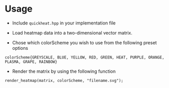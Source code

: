 # Usage

* Include `quickheat.hpp` in your implementation file

* Load heatmap data into a two-dimensional vector matrix.

* Chose which colorScheme you wish to use from the following preset options

```colorScheme{GREYSCALE, BLUE, YELLOW, RED, GREEN, HEAT, PURPLE, ORANGE, PLASMA, GRAPE, RAINBOW}```

* Render the matrix by using the following function

```render_heatmap(matrix, colorScheme, "filename.svg");```
